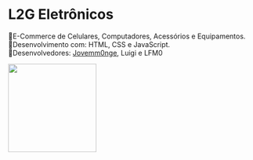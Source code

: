 # L2G Eletrônicos

📌E-Commerce de Celulares, Computadores, Acessórios e Equipamentos.<br>
📌Desenvolvimento com: HTML, CSS e JavaScript.<br>
📌Desenvolvedores: <a href="https://github.com/jovemm0nge">Jovemm0nge</a>, Luigi e LFM0

<div>
  <a href="https://github.com/jovemm0nge">
  <img height="180em" src="https://github-readme-stats.vercel.app/api?Repository=L2G-E-commerce&show_icons=true&theme=radical&include_all_commits=true&count_private=true"/> 
</div>
